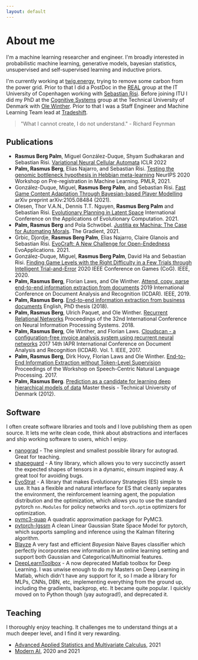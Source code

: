 ```yaml
---
layout: default
---
```


# About me

I'm a machine learning researcher and engineer. I'm broadly interested in probabilistic machine learning, generative models, bayesian statistics, unsupervised and self-supervised learning and inductive priors.

I'm currently working at [twig.energy](https://www.twig.energy/), trying to remove some carbon from the power grid. Prior to that I did a PostDoc in the [REAL](https://real.itu.dk/) group at the IT University of Copenhagen working with [Sebastian Risi](http://sebastianrisi.com/). Before joining ITU I did my PhD at the [Cognitive Systems](https://www.compute.dtu.dk/english/research/research-sections/cogsys) group at the Technical University of Denmark with [Ole Winther](https://olewinther.github.io/). Prior to that I was a Staff Engineer and Machine Learning Team lead at [Tradeshift](https://tradeshift.com/).

> "What I cannot create, I do not understand." - Richard Feynman

## Publications

- **Rasmus Berg Palm**, Miguel González-Duque, Shyam Sudhakaran and Sebastian Risi. [Variational Neural Cellular Automata](https://arxiv.org/abs/2201.12360) ICLR 2022
- **Palm, Rasmus Berg**, Elias Najarro, and Sebastian Risi. [Testing the genomic bottleneck hypothesis in Hebbian meta-learning](https://arxiv.org/abs/2011.06811) NeurIPS 2020 Workshop on Pre-registration in Machine Learning. PMLR, 2021.
- González-Duque, Miguel, **Rasmus Berg Palm**, and Sebastian Risi. [Fast Game Content Adaptation Through Bayesian-based Player Modelling](https://arxiv.org/abs/2105.08484) arXiv preprint arXiv:2105.08484 (2021).
- Olesen, Thor V.A.N., Dennis T.T. Nguyen, **Rasmus Berg Palm** and Sebastian Risi. [Evolutionary Planning in Latent Space](https://arxiv.org/abs/2011.11293) International Conference on the Applications of Evolutionary Computation. 2021.
- **Palm, Rasmus Berg** and Pola Schwöbel. [Justitia ex Machina: The Case for Automating Morals](https://thegradient.pub/justitia-ex-machina/). The Gradient, 2021.
- Grbic, Djordje, **Rasmus Berg Palm**, Elias Najarro, Claire Glanois and Sebastian Risi. [EvoCraft: A New Challenge for Open-Endedness](https://arxiv.org/abs/2012.04751) EvoApplications. 2021.
- González-Duque, Miguel, **Rasmus Berg Palm**, David Ha and Sebastian Risi. [Finding Game Levels with the Right Difficulty in a Few Trials through Intelligent Trial-and-Error](https://arxiv.org/abs/2005.07677) 2020 IEEE Conference on Games (CoG). IEEE, 2020.
- **Palm, Rasmus Berg**, Florian Laws, and Ole Winther. [Attend, copy, parse end-to-end information extraction from documents](https://arxiv.org/abs/1812.07248) 2019 International Conference on Document Analysis and Recognition (ICDAR). IEEE, 2019.
- **Palm, Rasmus Berg**. [End-to-end information extraction from business documents](https://orbit.dtu.dk/en/publications/end-to-end-information-extraction-from-business-documents) English, PhD thesis (2018).
- **Palm, Rasmus Berg**, Ulrich Paquet, and Ole Winther. [Recurrent Relational Networks](https://arxiv.org/abs/1711.08028) Proceedings of the 32nd International Conference on Neural Information Processing Systems. 2018.
- **Palm, Rasmus Berg**, Ole Winther, and Florian Laws. [Cloudscan - a configuration-free invoice analysis system using recurrent neural networks](https://arxiv.org/abs/1708.07403) 2017 14th IAPR International Conference on Document Analysis and Recognition (ICDAR). Vol. 1. IEEE, 2017.
- **Palm, Rasmus Berg**, Dirk Hovy, Florian Laws and Ole Winther. [End-to-End Information Extraction without Token-Level Supervision](https://arxiv.org/abs/1707.04913) Proceedings of the Workshop on Speech-Centric Natural Language Processing. 2017.
- **Palm, Rasmus Berg**. [Prediction as a candidate for learning deep hierarchical models of data](https://www2.imm.dtu.dk/pubdb/pubs/6284-full.html) Master thesis - Technical University of Denmark (2012).

## Software

I often create software libraries and tools and I love publishing them as open source. It lets me write clean code, think about abstractions and interfaces and ship working software to users, which I enjoy.

- [nanograd](https://github.com/rasmusbergpalm/nanograd) - The simplest and smallest possible library for autograd. Great for teaching.
- [shapeguard](https://github.com/rasmusbergpalm/shapeguard) - A tiny library, which allows you to very succinctly assert the expected shapes of tensors in a dynamic, einsum inspired way. A great tool for avoiding bugs.
- [EvoStrat](https://github.com/rasmusbergpalm/evostrat) - A library that makes Evolutionary Strategies (ES) simple to use. It has a flexible and natural interface for ES that cleanly separates the environment, the reinforcement learning agent, the population distribution and the optimization, which allows you to use the standard pytorch `nn.Modules` for policy networks and `torch.optim` optimizers for optimization.
- [pymc3-quap](https://github.com/rasmusbergpalm/pymc3-quap) A quadratic approximation package for PyMC3.
- [pytorch-lgssm](https://github.com/rasmusbergpalm/pytorch-lgssm) A clean Linear Gaussian State Space Model for pytorch, which supports sampling and inference using the Kalman filtering algorithm.
- [Blayze](https://github.com/Tradeshift/blayze) A very fast and efficient *Bayesian* Naive Bayes classifier which perfectly incorporates new information in an online learning setting and support both Gaussian and Categorical/Multinomial features.
- [DeepLearnToolbox](https://github.com/rasmusbergpalm/DeepLearnToolbox) - A now deprecated Matlab toolbox for Deep Learning. I was unwise enough to do my Masters on Deep Learning in Matlab, which didn't have any support for it, so I made a library for MLPs, CNNs, DBN, etc, implementing everything from the ground up, including the gradients, backprop, etc. It became quite popular. I quickly moved on to Python though (yay autograd!), and deprecated it.

## Teaching

I thoroughly enjoy teaching. It challenges me to understand things at a much deeper level, and I find it very rewarding.

- [Advanced Applied Statistics and Multivariate Calculus](https://learnit.itu.dk/local/coursebase/view.php?ciid=789), 2021
- [Modern AI](https://learnit.itu.dk/local/coursebase/view.php?ciid=749), 2020 and 2021


